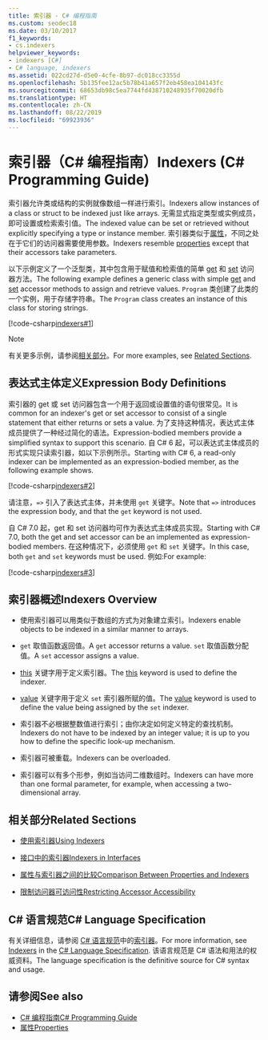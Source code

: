 ```yaml
---
title: 索引器 - C# 编程指南
ms.custom: seodec18
ms.date: 03/10/2017
f1_keywords:
- cs.indexers
helpviewer_keywords:
- indexers [C#]
- C# language, indexers
ms.assetid: 022cd27d-d5e0-4cfe-8b97-dc018cc3355d
ms.openlocfilehash: 5b135fee12ac5b78b41a657f2eb458ea104143fc
ms.sourcegitcommit: 68653db98c5ea7744fd438710248935f70020dfb
ms.translationtype: HT
ms.contentlocale: zh-CN
ms.lasthandoff: 08/22/2019
ms.locfileid: "69923936"
---
```

# <a name="indexers-c-programming-guide"></a><span data-ttu-id="5d679-102">索引器（C# 编程指南）</span><span class="sxs-lookup"><span data-stu-id="5d679-102">Indexers (C# Programming Guide)</span></span>

<span data-ttu-id="5d679-103">索引器允许类或结构的实例就像数组一样进行索引。</span><span class="sxs-lookup"><span data-stu-id="5d679-103">Indexers allow instances of a class or struct to be indexed just like arrays.</span></span> <span data-ttu-id="5d679-104">无需显式指定类型或实例成员，即可设置或检索索引值。</span><span class="sxs-lookup"><span data-stu-id="5d679-104">The indexed value can be set or retrieved without explicitly specifying a type or instance member.</span></span> <span data-ttu-id="5d679-105">索引器类似于[属性](../classes-and-structs/properties.md)，不同之处在于它们的访问器需要使用参数。</span><span class="sxs-lookup"><span data-stu-id="5d679-105">Indexers resemble [properties](../classes-and-structs/properties.md) except that their accessors take parameters.</span></span>  
 
 <span data-ttu-id="5d679-106">以下示例定义了一个泛型类，其中包含用于赋值和检索值的简单 [get](../../language-reference/keywords/get.md) 和 [set](../../language-reference/keywords/set.md) 访问器方法。</span><span class="sxs-lookup"><span data-stu-id="5d679-106">The following example defines a generic class with simple [get](../../language-reference/keywords/get.md) and [set](../../language-reference/keywords/set.md) accessor methods to assign and retrieve values.</span></span> <span data-ttu-id="5d679-107">`Program` 类创建了此类的一个实例，用于存储字符串。</span><span class="sxs-lookup"><span data-stu-id="5d679-107">The `Program` class creates an instance of this class for storing strings.</span></span>  
  
 [!code-csharp[indexers#1](../../../../samples/snippets/csharp/programming-guide/indexers/indexer-1.cs)]  
  
> [!NOTE]
> <span data-ttu-id="5d679-108">有关更多示例，请参阅[相关部分](./index.md#BKMK_RelatedSections)。</span><span class="sxs-lookup"><span data-stu-id="5d679-108">For more examples, see [Related Sections](./index.md#BKMK_RelatedSections).</span></span>  
  
## <a name="expression-body-definitions"></a><span data-ttu-id="5d679-109">表达式主体定义</span><span class="sxs-lookup"><span data-stu-id="5d679-109">Expression Body Definitions</span></span>  
 
<span data-ttu-id="5d679-110">索引器的 get 或 set 访问器包含一个用于返回或设置值的语句很常见。</span><span class="sxs-lookup"><span data-stu-id="5d679-110">It is common for an indexer's get or set accessor to consist of a single statement that either returns or sets a value.</span></span> <span data-ttu-id="5d679-111">为了支持这种情况，表达式主体成员提供了一种经过简化的语法。</span><span class="sxs-lookup"><span data-stu-id="5d679-111">Expression-bodied members provide a simplified syntax to support this scenario.</span></span> <span data-ttu-id="5d679-112">自 C# 6 起，可以表达式主体成员的形式实现只读索引器，如以下示例所示。</span><span class="sxs-lookup"><span data-stu-id="5d679-112">Starting with C# 6, a read-only indexer can be implemented as an expression-bodied member, as the following example shows.</span></span>

[!code-csharp[indexers#2](../../../../samples/snippets/csharp/programming-guide/indexers/indexer-2.cs)]  

<span data-ttu-id="5d679-113">请注意，`=>` 引入了表达式主体，并未使用 `get` 关键字。</span><span class="sxs-lookup"><span data-stu-id="5d679-113">Note that `=>` introduces the expression body, and that the `get` keyword is not used.</span></span> 

<span data-ttu-id="5d679-114">自 C# 7.0 起，get 和 set 访问器均可作为表达式主体成员实现。</span><span class="sxs-lookup"><span data-stu-id="5d679-114">Starting with C# 7.0, both the get and set accessor can be an implemented as expression-bodied members.</span></span> <span data-ttu-id="5d679-115">在这种情况下，必须使用 `get` 和 `set` 关键字。</span><span class="sxs-lookup"><span data-stu-id="5d679-115">In this case, both `get` and `set` keywords must be used.</span></span> <span data-ttu-id="5d679-116">例如:</span><span class="sxs-lookup"><span data-stu-id="5d679-116">For example:</span></span>

[!code-csharp[indexers#3](../../../../samples/snippets/csharp/programming-guide/indexers/indexer-3.cs)]  
  
## <a name="indexers-overview"></a><span data-ttu-id="5d679-117">索引器概述</span><span class="sxs-lookup"><span data-stu-id="5d679-117">Indexers Overview</span></span>  
  
- <span data-ttu-id="5d679-118">使用索引器可以用类似于数组的方式为对象建立索引。</span><span class="sxs-lookup"><span data-stu-id="5d679-118">Indexers enable objects to be indexed in a similar manner to arrays.</span></span>  
  
- <span data-ttu-id="5d679-119">`get` 取值函数返回值。</span><span class="sxs-lookup"><span data-stu-id="5d679-119">A `get` accessor returns a value.</span></span> <span data-ttu-id="5d679-120">`set` 取值函数分配值。</span><span class="sxs-lookup"><span data-stu-id="5d679-120">A `set` accessor assigns a value.</span></span>  
  
- <span data-ttu-id="5d679-121">[this](../../language-reference/keywords/this.md) 关键字用于定义索引器。</span><span class="sxs-lookup"><span data-stu-id="5d679-121">The [this](../../language-reference/keywords/this.md) keyword is used to define the indexer.</span></span>  
  
- <span data-ttu-id="5d679-122">[value](../../language-reference/keywords/value.md) 关键字用于定义 `set` 索引器所赋的值。</span><span class="sxs-lookup"><span data-stu-id="5d679-122">The [value](../../language-reference/keywords/value.md) keyword is used to define the value being assigned by the `set` indexer.</span></span>  
  
- <span data-ttu-id="5d679-123">索引器不必根据整数值进行索引；由你决定如何定义特定的查找机制。</span><span class="sxs-lookup"><span data-stu-id="5d679-123">Indexers do not have to be indexed by an integer value; it is up to you how to define the specific look-up mechanism.</span></span>  
  
- <span data-ttu-id="5d679-124">索引器可被重载。</span><span class="sxs-lookup"><span data-stu-id="5d679-124">Indexers can be overloaded.</span></span>  
  
- <span data-ttu-id="5d679-125">索引器可以有多个形参，例如当访问二维数组时。</span><span class="sxs-lookup"><span data-stu-id="5d679-125">Indexers can have more than one formal parameter, for example, when accessing a two-dimensional array.</span></span>  
  
## <a name="BKMK_RelatedSections"></a><span data-ttu-id="5d679-126">相关部分</span><span class="sxs-lookup"><span data-stu-id="5d679-126">Related Sections</span></span>  
  
- [<span data-ttu-id="5d679-127">使用索引器</span><span class="sxs-lookup"><span data-stu-id="5d679-127">Using Indexers</span></span>](./using-indexers.md)  
  
- [<span data-ttu-id="5d679-128">接口中的索引器</span><span class="sxs-lookup"><span data-stu-id="5d679-128">Indexers in Interfaces</span></span>](./indexers-in-interfaces.md)  
  
- [<span data-ttu-id="5d679-129">属性与索引器之间的比较</span><span class="sxs-lookup"><span data-stu-id="5d679-129">Comparison Between Properties and Indexers</span></span>](./comparison-between-properties-and-indexers.md)  
  
- [<span data-ttu-id="5d679-130">限制访问器可访问性</span><span class="sxs-lookup"><span data-stu-id="5d679-130">Restricting Accessor Accessibility</span></span>](../classes-and-structs/restricting-accessor-accessibility.md)  
  
## <a name="c-language-specification"></a><span data-ttu-id="5d679-131">C# 语言规范</span><span class="sxs-lookup"><span data-stu-id="5d679-131">C# Language Specification</span></span>  

<span data-ttu-id="5d679-132">有关详细信息，请参阅 [C# 语言规范](../../language-reference/language-specification/index.md)中的[索引器](~/_csharplang/spec/classes.md#indexers)。</span><span class="sxs-lookup"><span data-stu-id="5d679-132">For more information, see [Indexers](~/_csharplang/spec/classes.md#indexers) in the [C# Language Specification](../../language-reference/language-specification/index.md).</span></span> <span data-ttu-id="5d679-133">该语言规范是 C# 语法和用法的权威资料。</span><span class="sxs-lookup"><span data-stu-id="5d679-133">The language specification is the definitive source for C# syntax and usage.</span></span>
  
## <a name="see-also"></a><span data-ttu-id="5d679-134">请参阅</span><span class="sxs-lookup"><span data-stu-id="5d679-134">See also</span></span>

- [<span data-ttu-id="5d679-135">C# 编程指南</span><span class="sxs-lookup"><span data-stu-id="5d679-135">C# Programming Guide</span></span>](../index.md)
- [<span data-ttu-id="5d679-136">属性</span><span class="sxs-lookup"><span data-stu-id="5d679-136">Properties</span></span>](../classes-and-structs/properties.md)

